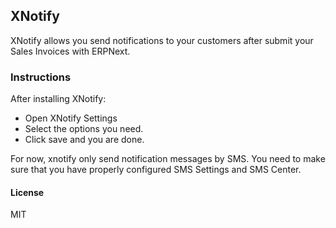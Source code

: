 ## XNotify

XNotify allows you send notifications to your customers after submit your Sales Invoices with ERPNext.


### Instructions
After installing XNotify:
- Open XNotify Settings
- Select the options you need.
- Click save and you are done.

For now, xnotify only send notification messages by SMS. You need to make sure that you have properly
configured SMS Settings and SMS Center.


#### License

MIT